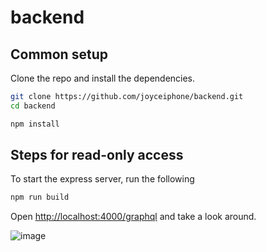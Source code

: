 # backend
## Common setup

Clone the repo and install the dependencies.

```bash
git clone https://github.com/joyceiphone/backend.git
cd backend
```

```bash
npm install
```

## Steps for read-only access

To start the express server, run the following

```bash
npm run build
```

Open [http://localhost:4000/graphql](http://localhost:3000/graphql) and take a look around.

![image](graphql.png)
